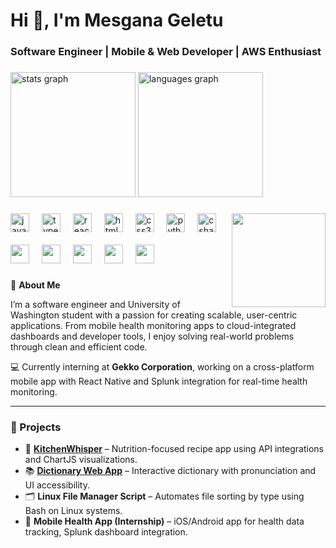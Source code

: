 <h1>Hi 👋, I'm Mesgana Geletu</h1>
<h3>Software Engineer | Mobile & Web Developer | AWS Enthusiast</h3>
<!-- README.md for Mesgana Geletu -->
<!-- test section -->

###

<div>
  <img src="https://github-readme-stats.vercel.app/api?username=mesganaG&hide_title=false&hide_rank=false&show_icons=true&include_all_commits=true&count_private=true&disable_animations=false&theme=dracula&locale=en&hide_border=false" height="200" alt="stats graph"  />
  <img src="https://github-readme-stats.vercel.app/api/top-langs?username=mesganaG&locale=en&hide_title=false&layout=compact&card_width=400&langs_count=5&theme=dracula&hide_border=false" height="200"  alt="languages graph"  />
</div>

###

<img align="right" height="150" src="https://i.imgflip.com/65efzo.gif"  />

###

<div align="left">
  <img src="https://cdn.jsdelivr.net/gh/devicons/devicon/icons/javascript/javascript-original.svg" height="30" alt="javascript logo"  />
  <img width="12" />
  <img src="https://cdn.jsdelivr.net/gh/devicons/devicon/icons/typescript/typescript-original.svg" height="30" alt="typescript logo"  />
  <img width="12" />
  <img src="https://cdn.jsdelivr.net/gh/devicons/devicon/icons/react/react-original.svg" height="30" alt="react logo"  />
  <img width="12" />
  <img src="https://cdn.jsdelivr.net/gh/devicons/devicon/icons/html5/html5-original.svg" height="30" alt="html5 logo"  />
  <img width="12" />
  <img src="https://cdn.jsdelivr.net/gh/devicons/devicon/icons/css3/css3-original.svg" height="30" alt="css3 logo"  />
  <img width="12" />
  <img src="https://cdn.jsdelivr.net/gh/devicons/devicon/icons/python/python-original.svg" height="30" alt="python logo"  />
  <img width="12" />
  <img src="https://cdn.jsdelivr.net/gh/devicons/devicon/icons/csharp/csharp-original.svg" height="30" alt="csharp logo"  />

<br>
<br>
 <img src="https://img.shields.io/badge/Java-007396?logo=java&logoColor=white" height="30"  />
  <img width="12" />
  <img src="https://img.shields.io/badge/C++-00599C?logo=c%2B%2B&logoColor=white" height="30" />
  <img width="12" />
  <img src="https://img.shields.io/badge/Docker-2496ED?logo=docker&logoColor=white" height="30" />
  <img width="12" />
  <img src="https://img.shields.io/badge/AWS-FF9900?logo=amazonaws&logoColor=white" height="30"  />
  <img width="12" />
  <img src="https://img.shields.io/badge/GraphQL-E10098?logo=graphql&logoColor=white" height="30"  />
  <img width="12" />
</div>

###

<div align="left">
  <a href="https://www.linkedin.com/in/mesganag/"></a>
</div>

<!-- test section -->

🌱 **About Me**

I’m a software engineer and University of Washington student with a passion for creating scalable, user-centric applications. From mobile health monitoring apps to cloud-integrated dashboards and developer tools, I enjoy solving real-world problems through clean and efficient code.

💻 Currently interning at **Gekko Corporation**, working on a cross-platform mobile app with React Native and Splunk integration for real-time health monitoring.

---

### 🚀 Projects

- 🔬 **[KitchenWhisper](https://kitchenwhisper.netlify.app/)** – Nutrition-focused recipe app using API integrations and ChartJS visualizations.
- 📚 **[Dictionary Web App](https://mesganag.github.io/dictionary-web-app/)** – Interactive dictionary with pronunciation and UI accessibility.
- 🗂️ **Linux File Manager Script** – Automates file sorting by type using Bash on Linux systems.
- 📱 **Mobile Health App (Internship)** – iOS/Android app for health data tracking, Splunk dashboard integration.



